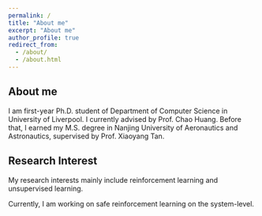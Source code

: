 ```yaml
---
permalink: /
title: "About me"
excerpt: "About me"
author_profile: true
redirect_from: 
  - /about/
  - /about.html
---
```


About me
------
I am first-year Ph.D. student of Department of Computer Science in University of Liverpool. I currently advised by Prof. Chao Huang. Before that, I earned my M.S. degree in Nanjing University of Aeronautics and Astronautics, supervised by Prof. Xiaoyang Tan.


Research Interest
------
My research interests mainly include reinforcement learning and unsupervised learning.

Currently, I am working on safe reinforcement learning on the system-level.